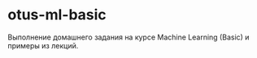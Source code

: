 # otus-ml-basic

Выполнение домашнего задания на курсе Machine Learning (Basic) и примеры из лекций.